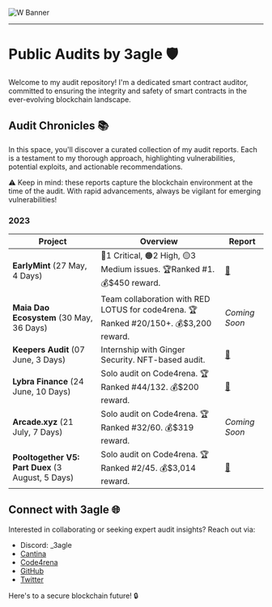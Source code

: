 ![W Banner](https://github.com/0x3agle/audits/assets/91771249/af9f040c-e889-42c2-9bae-3b71959025a1)

---

# Public Audits by 3agle 🛡️
Welcome to my audit repository! I'm a dedicated smart contract auditor, committed to ensuring the integrity and safety of smart contracts in the ever-evolving blockchain landscape.

## Audit Chronicles 📚
In this space, you'll discover a curated collection of my audit reports. Each is a testament to my thorough approach, highlighting vulnerabilities, potential exploits, and actionable recommendations.

⚠️ Keep in mind: these reports capture the blockchain environment at the time of the audit. With rapid advancements, always be vigilant for emerging vulnerabilities!

### 2023

| Project | Overview | Report |
|---------|----------|--------|
| **EarlyMint** (27 May, 4 Days) | 🚩1 Critical, 🟠2 High, 🟡3 Medium issues. 🏆Ranked #1. 💰$450 reward. | [📄](https://github.com/0x3agle/audits/blob/main/solo/EarlyMint.md) |
| **Maia Dao Ecosystem** (30 May, 36 Days) | Team collaboration with RED LOTUS for code4rena. 🏆Ranked #20/150+. 💰$3,200 reward. | _Coming Soon_ |
| **Keepers Audit** (07 June, 3 Days) | Internship with Ginger Security. NFT-based audit. | [📄](https://www.priyamsoni.com/_files/ugd/33a2e5_ced27d705465460a9cd39ab5d9f89098.pdf) |
| **Lybra Finance** (24 June, 10 Days) | Solo audit on Code4rena. 🏆Ranked #44/132. 💰$200 reward. | [📄](https://github.com/code-423n4/2023-06-lybra-findings/issues/765) |
| **Arcade.xyz** (21 July, 7 Days) | Solo audit on Code4rena. 🏆Ranked #32/60. 💰$319 reward. | _Coming Soon_ |
| **Pooltogether V5: Part Duex** (3 August, 5 Days) | Solo audit on Code4rena. 🏆Ranked #2/45. 💰$3,014 reward. | [📄](https://github.com/0x3agle/audits/blob/main/solo/PoolTogether_Part2.md) |


## Connect with 3agle 🌐
Interested in collaborating or seeking expert audit insights? Reach out via:

- Discord: _3agle
- [Cantina](https://cantina.xyz/u/3agle)
- [Code4rena](https://code4rena.com/@3agle)
- [GitHub](https://github.com/0x3agle)
- [Twitter](https://twitter.com/X3agleX)

Here's to a secure blockchain future! 🔒

